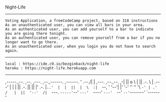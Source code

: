 Night-Life

-----------------------------------------------------------------

    Voting Application, a freeCodeCamp project, based on 318 instructions
    As an unauthenticated user, you can view all bars in your area. 
    As an authenticated user, you can add yourself to a bar to indicate you are going there tonight. 
    As an authenticated user, you can remove yourself from a bar if you no longer want to go there. 
    As an unauthenticated user, when you login you do not have to search again.
    
-----------------------------------------------------------------

    local : https://ide.c9.io/bezginback/night-life
    heroku : https://night-life.herokuapp.com
    
-----------------------------------------------------------------
 ,-----.,--.                  ,--. ,---.   ,--.,------.  ,------.
'  .--./|  | ,---. ,--.,--. ,-|  || o   \  |  ||  .-.  \ |  .---'
|  |    |  || .-. ||  ||  |' .-. |`..'  |  |  ||  |  \  :|  `--, 
'  '--'\|  |' '-' ''  ''  '\ `-' | .'  /   |  ||  '--'  /|  `---.
 `-----'`--' `---'  `----'  `---'  `--'    `--'`-------' `------'